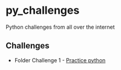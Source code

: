 # py_challenges
Python challenges from all over the internet  

## Challenges

* Folder Challenge 1 - [Practice python](http://www.practicepython.org/)
